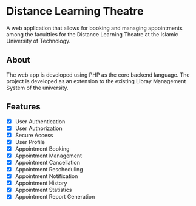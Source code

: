 # Distance Learning Theatre

A web application that allows for booking and managing appointments among the facultties for the Distance Learning Theatre at the Islamic University of Technology.

## About

The web app is developed using PHP as the core backend language. The project is developed as an extension to the existing Libray Management System of the university.

## Features

- [x] User Authentication
- [x] User Authorization
- [x] Secure Access
- [x] User Profile
- [x] Appointment Booking
- [x] Appointment Management
- [x] Appointment Cancellation
- [x] Appointment Rescheduling
- [x] Appointment Notification
- [x] Appointment History
- [x] Appointment Statistics
- [x] Appointment Report Generation
